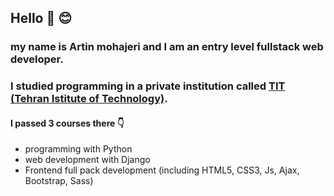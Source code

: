 ## Hello 🤚 😊
### my name is Artin mohajeri and I am an entry level fullstack web developer. 
### I studied programming in a private institution called [TIT (Tehran Istitute of Technology)](https://www.linkedin.com/company/mft-tit/people/).
#### I passed 3 courses there 👇
* programming with Python
* web development with Django
* Frontend full pack development (including HTML5, CSS3, Js, Ajax, Bootstrap, Sass)
